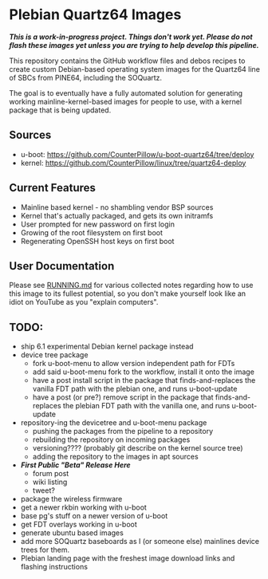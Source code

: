 # Plebian Quartz64 Images

***This is a work-in-progress project. Things don't work yet. Please do not
flash these images yet unless you are trying to help develop this pipeline.***

This repository contains the GitHub workflow files and debos recipes to create
custom Debian-based operating system images for the Quartz64 line of SBCs from
PINE64, including the SOQuartz.

The goal is to eventually have a fully automated solution for generating
working mainline-kernel-based images for people to use, with a kernel package
that is being updated.


## Sources

* u-boot: https://github.com/CounterPillow/u-boot-quartz64/tree/deploy
* kernel: https://github.com/CounterPillow/linux/tree/quartz64-deploy


## Current Features

* Mainline based kernel - no shambling vendor BSP sources
* Kernel that's actually packaged, and gets its own initramfs
* User prompted for new password on first login
* Growing of the root filesystem on first boot
* Regenerating OpenSSH host keys on first boot


## User Documentation

Please see [RUNNING.md](RUNNING.md) for various collected notes regarding how
to use this image to its fullest potential, so you don't make yourself look
like an idiot on YouTube as you "explain computers".


## TODO:

* ship 6.1 experimental Debian kernel package instead
* device tree package
    * fork u-boot-menu to allow version independent path for FDTs
    * add said u-boot-menu fork to the workflow, install it onto the image
    * have a post install script in the package that finds-and-replaces the
      vanilla FDT path with the plebian one, and runs u-boot-update
    * have a post (or pre?) remove script in the package that finds-and-replaces
      the plebian FDT path with the vanilla one, and runs u-boot-update
* repository-ing the devicetree and u-boot-menu package
    * pushing the packages from the pipeline to a repository
    * rebuilding the repository on incoming packages
    * versioning???? (probably git describe on the kernel source tree)
    * adding the repository to the images in apt sources
* ***First Public "Beta" Release Here***
    * forum post
    * wiki listing
    * tweet?
* package the wireless firmware
* get a newer rkbin working with u-boot
* base pg's stuff on a newer version of u-boot
* get FDT overlays working in u-boot
* generate ubuntu based images
* add more SOQuartz baseboards as I (or someone else) mainlines device trees for
  them.
* Plebian landing page with the freshest image download links and flashing
  instructions
